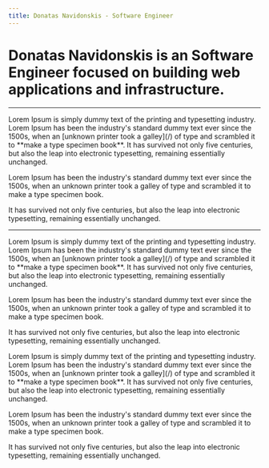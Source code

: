 ```yaml
---
title: Donatas Navidonskis - Software Engineer
---
```


# **Donatas Navidonskis** is an Software Engineer focused on building web applications and infrastructure.

<hr/>

<p>Lorem Ipsum is simply dummy text of the printing and typesetting industry. Lorem Ipsum has been the
industry's standard dummy text ever since the 1500s, when an [unknown printer took a galley](/) of type
and scrambled it to **make a type specimen book**. It has survived not only five centuries, but also the
leap into electronic typesetting, remaining essentially unchanged.</p>
<p>Lorem Ipsum has been the industry's standard dummy text ever since the 1500s, when an unknown printer
took a galley of type and scrambled it to make a type specimen book.</p>
<p>It has survived not only five centuries, but also the leap into electronic typesetting, remaining
essentially unchanged.</p>

<hr/>

<p>Lorem Ipsum is simply dummy text of the printing and typesetting industry. Lorem Ipsum has been the
industry's standard dummy text ever since the 1500s, when an [unknown printer took a galley](/) of type
and scrambled it to **make a type specimen book**. It has survived not only five centuries, but also the
leap into electronic typesetting, remaining essentially unchanged.</p>
<p>Lorem Ipsum has been the industry's standard dummy text ever since the 1500s, when an unknown printer
took a galley of type and scrambled it to make a type specimen book.</p>
<p>It has survived not only five centuries, but also the leap into electronic typesetting, remaining
essentially unchanged.</p>

<p>Lorem Ipsum is simply dummy text of the printing and typesetting industry. Lorem Ipsum has been the
industry's standard dummy text ever since the 1500s, when an [unknown printer took a galley](/) of type
and scrambled it to **make a type specimen book**. It has survived not only five centuries, but also the
leap into electronic typesetting, remaining essentially unchanged.</p>
<p>Lorem Ipsum has been the industry's standard dummy text ever since the 1500s, when an unknown printer
took a galley of type and scrambled it to make a type specimen book.</p>
<p>It has survived not only five centuries, but also the leap into electronic typesetting, remaining
essentially unchanged.</p>
